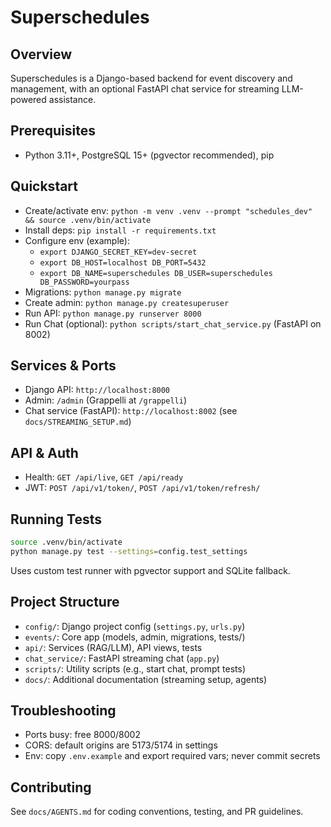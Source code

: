 # Superschedules

## Overview
Superschedules is a Django-based backend for event discovery and management, with an optional FastAPI chat service for streaming LLM-powered assistance.

## Prerequisites
- Python 3.11+, PostgreSQL 15+ (pgvector recommended), pip

## Quickstart
- Create/activate env: `python -m venv .venv --prompt "schedules_dev" && source .venv/bin/activate`
- Install deps: `pip install -r requirements.txt`
- Configure env (example):
  - `export DJANGO_SECRET_KEY=dev-secret`
  - `export DB_HOST=localhost DB_PORT=5432`
  - `export DB_NAME=superschedules DB_USER=superschedules DB_PASSWORD=yourpass`
- Migrations: `python manage.py migrate`
- Create admin: `python manage.py createsuperuser`
- Run API: `python manage.py runserver 8000`
- Run Chat (optional): `python scripts/start_chat_service.py` (FastAPI on 8002)

## Services & Ports
- Django API: `http://localhost:8000`
- Admin: `/admin` (Grappelli at `/grappelli`)
- Chat service (FastAPI): `http://localhost:8002` (see `docs/STREAMING_SETUP.md`)

## API & Auth
- Health: `GET /api/live`, `GET /api/ready`
- JWT: `POST /api/v1/token/`, `POST /api/v1/token/refresh/`

## Running Tests
```bash
source .venv/bin/activate
python manage.py test --settings=config.test_settings
```

Uses custom test runner with pgvector support and SQLite fallback.

## Project Structure
- `config/`: Django project config (`settings.py`, `urls.py`)
- `events/`: Core app (models, admin, migrations, tests/)
- `api/`: Services (RAG/LLM), API views, tests
- `chat_service/`: FastAPI streaming chat (`app.py`)
- `scripts/`: Utility scripts (e.g., start chat, prompt tests)
- `docs/`: Additional documentation (streaming setup, agents)

## Troubleshooting
- Ports busy: free 8000/8002
- CORS: default origins are 5173/5174 in settings
- Env: copy `.env.example` and export required vars; never commit secrets

## Contributing
See `docs/AGENTS.md` for coding conventions, testing, and PR guidelines.
